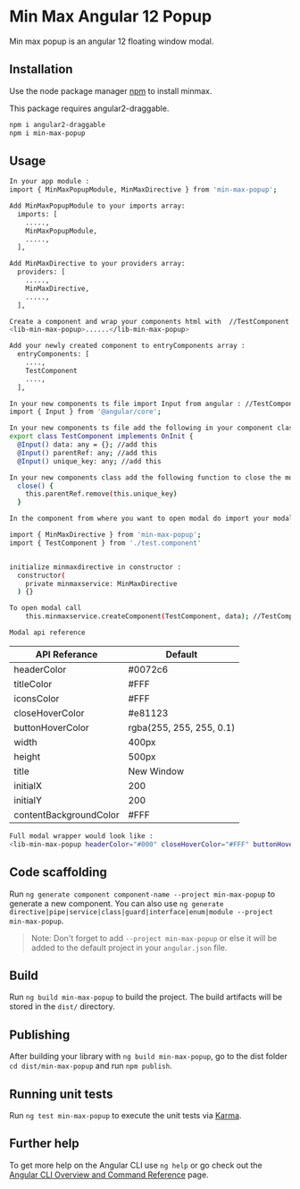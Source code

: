 
# Min Max Angular 12 Popup

Min max popup is an angular 12 floating window modal.

## Installation

Use the node package manager [npm](https://www.npmjs.com/) to install minmax.

This package requires angular2-draggable.

```bash
npm i angular2-draggable
npm i min-max-popup
```

## Usage

```bash
In your app module : 
import { MinMaxPopupModule, MinMaxDirective } from 'min-max-popup';

Add MinMaxPopupModule to your imports array: 
  imports: [
    .....,
    MinMaxPopupModule,
    .....,
  ],

Add MinMaxDirective to your providers array: 
  providers: [
    .....,
    MinMaxDirective,
    .....,
  ],
```

```bash
Create a component and wrap your components html with  //TestComponent
<lib-min-max-popup>......</lib-min-max-popup>
```
```bash
Add your newly created component to entryComponents array : 
  entryComponents: [
    ....,
    TestComponent
    ....,
  ],
```
```bash
In your new components ts file import Input from angular : //TestComponent
import { Input } from '@angular/core';
```
```bash
In your new components ts file add the following in your component class : //TestComponent
export class TestComponent implements OnInit {
  @Input() data: any = {}; //add this
  @Input() parentRef: any; //add this
  @Input() unique_key: any; //add this
```
```bash
In your new components class add the following function to close the modal : //TestComponent
  close() {
    this.parentRef.remove(this.unique_key)
  }
```
```bash
In the component from where you want to open modal do import your modal component (TestComponent) and MinMaxDirective :

import { MinMaxDirective } from 'min-max-popup';
import { TestComponent } from './test.component'


initialize minmaxdirective in constructor : 
  constructor(
    private minmaxservice: MinMaxDirective
  ) {}
```
```bash
To open modal call 
    this.minmaxservice.createComponent(TestComponent, data); //TestComponent is your modal component and data is the data you want to pass to modal.
```

```bash
Modal api reference 
```

API Referance | Default
------------- | -------------
headerColor   | #0072c6
titleColor    | #FFF
iconsColor    | #FFF
closeHoverColor    | #e81123
buttonHoverColor   | rgba(255, 255, 255, 0.1)
width    | 400px
height   | 500px
title    | New Window
initialX    | 200
initialY   | 200
contentBackgroundColor    | #FFF



```bash
Full modal wrapper would look like : 
<lib-min-max-popup headerColor="#000" closeHoverColor="#FFF" buttonHoverColor="#fff" iconsColor="#FFF"  title="TEST" titleColor="#FFF" contentBackgroundColor="#FFF"  width="500px" height="600px" [initialX]="inX" [initialY]="inY">.......</lib-min-max-popup>

```


## Code scaffolding

Run `ng generate component component-name --project min-max-popup` to generate a new component. You can also use `ng generate directive|pipe|service|class|guard|interface|enum|module --project min-max-popup`.
> Note: Don't forget to add `--project min-max-popup` or else it will be added to the default project in your `angular.json` file. 

## Build

Run `ng build min-max-popup` to build the project. The build artifacts will be stored in the `dist/` directory.

## Publishing

After building your library with `ng build min-max-popup`, go to the dist folder `cd dist/min-max-popup` and run `npm publish`.

## Running unit tests

Run `ng test min-max-popup` to execute the unit tests via [Karma](https://karma-runner.github.io).

## Further help

To get more help on the Angular CLI use `ng help` or go check out the [Angular CLI Overview and Command Reference](https://angular.io/cli) page.
